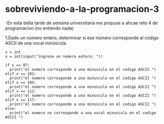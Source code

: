 # sobreviviendo-a-la-programacion-3

-En esta bella tarde de semana universitaria me propuse a ahcae reto 4 de programacion (no entiendo nada)


1.Dado un número entero, determinar si ese número corresponde al código ASCII de una vocal minúscula.

```pseudocode
x = int 
x = int(input("ingrese un numero entero: "))

if x == 97:
  print("el numero corresponde a una minuscula en el codigo ASCII ")
elif x == 101:
  print("el numero corresponde a una minuscula en el codigo ASCII ")
elif x == 105:
  print("el numero corresponde a una minuscula en el codigo ASCII ")
elif x == 111:
  print("el numero corresponde a una minuscula en el codigo ASCII ")
elif x == 117:
  print("el numero corresponde a una minuscula en el codigo ASCII ")
else: 
  print("el numero no corresponde a una vocal minuscula en el codigo ASCII ")
```
